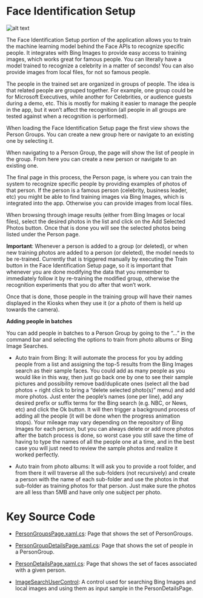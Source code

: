 # Face Identification Setup

![alt text](https://github.com/Microsoft/Cognitive-Samples-IntelligentKiosk/blob/master/Documentation/FaceIdentificationSetup.png "Face Identification")

The Face Identification Setup portion of the application allows you to train the machine learning model behind the Face APIs to recognize specific people. It integrates with Bing Images to provide easy access to training images, which works great for famous people. You can literally have a model trained to recognize a celebrity in a matter of seconds! You can also provide images from local files, for not so famous people.  

The people in the trained set are organized in groups of people. The idea is that related people are grouped together. For example, one group could be for Microsoft Executives, while another for Celebrities, or audience guests during a demo, etc. This is mostly for making it easier to manage the people in the app, but it won’t affect the recognition (all people in all groups are tested against when a recognition is performed). 

When loading the Face Identification Setup page the first view shows the Person Groups. You can create a new group here or navigate to an existing one by selecting it. 

When navigating to a Person Group, the page will show the list of people in the group. From here you can create a new person or navigate to an existing one. 

The final page in this process, the Person page, is where you can train the system to recognize specific people by providing examples of photos of that person. If the person is a famous person (celebrity, business leader, etc) you might be able to find training images via Bing Images, which is integrated into the app. Otherwise you can provide images from local files. 

When browsing through image results (either from Bing Images or local files), select the desired photos in the list and click on the Add Selected Photos button. Once that is done you will see the selected photos being listed under the Person page. 

**Important**: Whenever a person is added to a group (or deleted), or when new training photos are added to a person (or deleted), the model needs to be re-trained. Currently that is triggered manually by executing the Train button in the Face Identification Setup page, so it is important that whenever you are done modifying the data that you remember to immediately follow it by re-training the modified group, otherwise the recognition experiments that you do after that won’t work. 

Once that is done, those people in the training group will have their names displayed in the Kiosks when they use it (or a photo of them is held up towards the camera).

**Adding people in batches** 

You can add people in batches to a Person Group by going to the “…” in the command bar and selecting the options to train from photo albums or Bing Image Searches.  

  * Auto train from Bing: It will automate the process for you by adding people from a list and assigning the top-5 results from the Bing Images search as their sample faces. You could add as many people as you would like in this way, then just go back one by one to see their sample pictures and possibility remove bad/duplicate ones (select all the bad photos + right click to bring a “delete selected photo(s)” menu) and add more photos. Just enter the people’s names (one per line), add any desired prefix or suffix terms for the Bing search (e.g. NBC, or News, etc) and click the Ok button. It will then trigger a background process of adding all the people (it will be done when the progress animation stops). Your mileage may vary depending on the repository of Bing Images for each person, but you can always delete  or add more photos after the batch process is done, so worst case you still save the time of having to type the names of all the people one at a time, and in the best case you will just need to review the sample photos and realize it worked perfectly. 

  * Auto train from photo albums: It will ask you to provide a root folder, and from there it will traverse all the sub-folders (not recursively) and create a person with the name of each sub-folder and use the photos in that sub-folder as training photos for that person. Just make sure the photos are all less than 5MB and have only one subject per photo. 

# Key Source Code

* [PersonGroupsPage.xaml.cs](../Kiosk/Views/PersonGroupsPage.xaml.cs): Page that shows the set of PersonGroups.

* [PersonGroupDetailsPage.xaml.cs](../Kiosk/Views/PersonGroupDetailsPage.xaml.cs): Page that shows the set of people in a PersonGroup.

* [PersonDetailsPage.xaml.cs](../Kiosk/Views/PersonDetailsPage.xaml.cs): Page that shows the set of faces associated with a given person.

* [ImageSearchUserControl](../Kiosk/Controls/ImageSearchUserControl.xaml.cs): A control used for searching Bing Images and local images and using them as input sample in the PersonDetailsPage.
